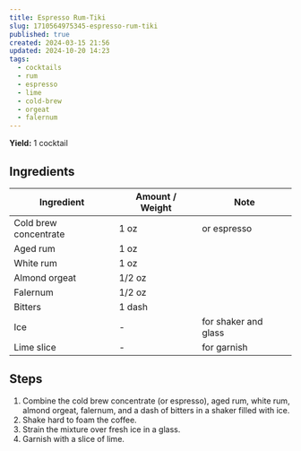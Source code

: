 ```yaml
---
title: Espresso Rum-Tiki
slug: 1710564975345-espresso-rum-tiki
published: true
created: 2024-03-15 21:56
updated: 2024-10-20 14:23
tags:
  - cocktails
  - rum
  - espresso
  - lime
  - cold-brew
  - orgeat
  - falernum
---
```


**Yield:** 1 cocktail

## Ingredients

| Ingredient            | Amount / Weight | Note                 |
| --------------------- | --------------- | -------------------- |
| Cold brew concentrate | 1 oz            | or espresso          |
| Aged rum              | 1 oz            |                      |
| White rum             | 1 oz            |                      |
| Almond orgeat         | 1/2 oz          |                      |
| Falernum              | 1/2 oz          |                      |
| Bitters               | 1 dash          |                      |
| Ice                   | -               | for shaker and glass |
| Lime slice            | -               | for garnish          |

## Steps

1. Combine the cold brew concentrate (or espresso), aged rum, white rum, almond orgeat, falernum, and a dash of bitters in a shaker filled with ice.
2. Shake hard to foam the coffee.
3. Strain the mixture over fresh ice in a glass.
4. Garnish with a slice of lime.

